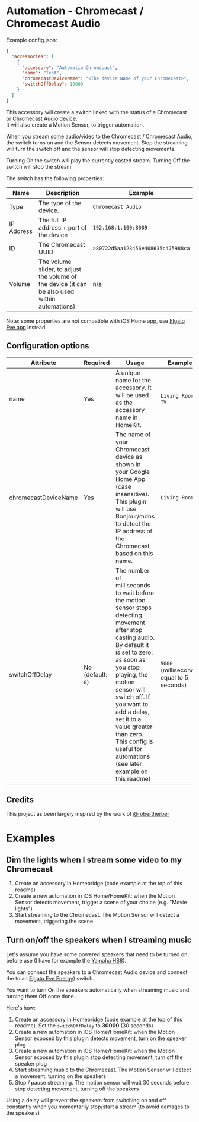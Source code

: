 
# Automation - Chromecast / Chromecast Audio  
  
Example config.json:  
  
```json
{
  "accessories": [
    {
      "accessory": "AutomationChromecast",
      "name": "Test",
      "chromecastDeviceName": "<The device Name of your Chromecast>",
      "switchOffDelay": 10000
    }
  ]
}
```
  
This accessory will create a switch linked with the status of a Chromecast or Chromecast Audio device.  
It will also create a Motion Sensor, to trigger automation.  
  
When you stream some audio/video to the Chromecast / Chromecast Audio, the switch turns on and the Sensor detects movement. Stop the streaming will turn the switch off and the sensor will stop detecting movements.  
  
Turning On the switch will play the currently casted stream. Turning Off the switch will stop the stream.  

The switch has the following properties:

| Name | Description | Example |
|------|-------------|---------|
| Type | The type of the device. | `Chromecast Audio` |
| IP Address | The full IP address + port of the device | `192.168.1.100:8009` |
| ID | The Chromecast UUID | `a80722d5aa123456e408635c475988ca` |
| Volume | The volume slider, to adjust the volume of the device (it can be also used within automations) | n/a | 

Note: some properties are not compatible with iOS Home app, use [Elgato Eve app](https://itunes.apple.com/us/app/elgato-eve/id917695792?mt=8) instead.
  
## Configuration options  
  
| Attribute | Required | Usage | Example |
|-----------|----------|-------|---------|
| name | Yes | A unique name for the accessory. It will be used as the accessory name in HomeKit. | `Living Room TV` |
| chromecastDeviceName | Yes | The name of your Chromecast device as shown in your Google Home App (case insensitive). This plugin will use Bonjour/mdns to detect the IP address of the Chromecast based on this name. | `Living Room` |
| switchOffDelay | No (default: `0`) | The number of milliseconds to wait before the motion sensor stops detecting movement after stop casting audio. By default it is set to zero: as soon as you stop playing, the motion sensor will switch off. If you want to add a delay, set it to a value greater than zero. This config is useful for automations (see later example on this readme) | `5000` (milliseconds, equal to 5 seconds) |

## Credits
This project as been largely inspired by the work of [@robertherber](https://bitbucket.org/robertherber/homebridge-chromecast/src)  
  
# Examples
## Dim the lights when I stream some video to my Chromecast  
1. Create an accessory in Homebridge (code example at the top of this readme)  
2. Create a new automation in iOS Home/HomeKit: when the Motion Sensor detects movement, trigger a scene of your choice (e.g. "Movie lights")  
3. Start streaming to the Chromecast. The Motion Sensor will detect a movement, triggering the scene  
  
## Turn on/off the speakers when I streaming music
Let's assume you have some powered speakers that need to be turned on before use (I have for example the [Yamaha HS8](https://usa.yamaha.com/products/proaudio/speakers/hs_series/index.html)). 

You can connect the speakers to a Chromecast Audio device and connect the to an [Elgato Eve Energy](https://www.elgato.com/en/eve/eve-energy)) switch.

You want to turn On the speakers automatically when streaming music and turning them Off once done.

Here's how:
1. Create an accessory in Homebridge (code example at the top of this readme). Set the `switchOffDelay` to **30000** (30 seconds)  
2. Create a new automation in iOS Home/HomeKit: when the Motion Sensor exposed by this plugin detects movement, turn on the speaker plug
3. Create a new automation in iOS Home/HomeKit: when the Motion Sensor exposed by this plugin stop detecting movement, turn off the speaker plug
4. Start streaming music to the Chromecast. The Motion Sensor will detect a movement, turning on the speakers  
5. Stop / pause streaming. The motion sensor will wait 30 seconds before stop detecting movement, turning off the speakers  
  
Using a delay will prevent the speakers from switching on and off constantly when you momentarily stop/start a stream (to avoid damages to the speakers)